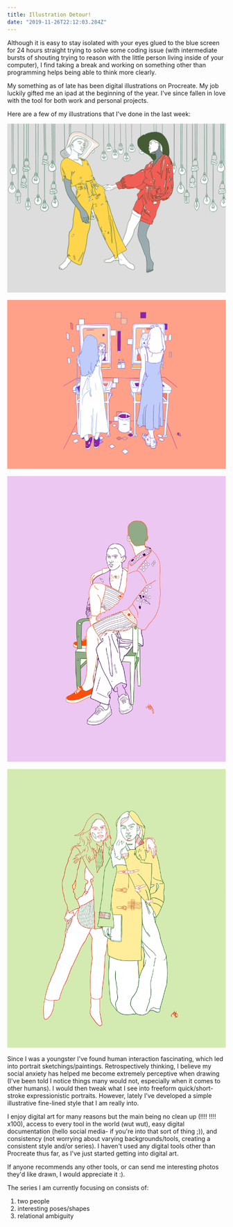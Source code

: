 ```yaml
---
title: Illustration Detour!
date: "2019-11-26T22:12:03.284Z"
---
```


Although it is easy to stay isolated with your eyes glued to the blue screen for 24 hours straight trying to solve some coding issue (with intermediate bursts of shouting trying to reason with the little person living inside of your computer), I find taking a break and working on something other than programming helps being able to think more clearly.

My something as of late has been digital illustrations on Procreate. My job luckily gifted me an ipad at the beginning of the year. I've since fallen in love with the tool for both work and personal projects.

Here are a few of my illustrations that I've done in the last week:

![swing](swing.jpg)

![bathroom-ladies](bathroom-ladies.jpg)

![boys-hanging](boys-hanging.jpg)

![ladies-hanging](ladies-hanging.jpg)

Since I was a youngster I've found human interaction fascinating, which led into portrait sketchings/paintings. Retrospectively thinking, I believe my social anxiety has helped me become extremely perceptive when drawing (I've been told I notice things many would not, especially when it comes to other humans). I would then tweak what I see into freeform quick/short-stroke expressionistic portraits. However, lately I've developed a simple illustrative fine-lined style that I am really into.

I enjoy digital art for many reasons but the main being no clean up (!!!! !!!! x100), access to every tool in the world (wut wut), easy digital documentation (hello social media- if you're into that sort of thing ;)), and consistency (not worrying about varying backgrounds/tools, creating a consistent style and/or series). I haven't used any digital tools other than Procreate thus far, as I've just started getting into digital art.

If anyone recommends any other tools, or can send me interesting photos they'd like drawn, I would appreciate it :).

The series I am currently focusing on consists of:<br>

1. two people
2. interesting poses/shapes
3. relational ambiguity
